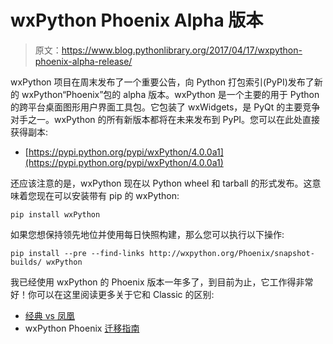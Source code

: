 # wxPython Phoenix Alpha 版本

> 原文：<https://www.blog.pythonlibrary.org/2017/04/17/wxpython-phoenix-alpha-release/>

wxPython 项目在周末发布了一个重要公告，向 Python 打包索引(PyPI)发布了新的 wxPython“Phoenix”包的 alpha 版本。wxPython 是一个主要的用于 Python 的跨平台桌面图形用户界面工具包。它包装了 wxWidgets，是 PyQt 的主要竞争对手之一。wxPython 的所有新版本都将在未来发布到 PyPI。您可以在此处直接获得副本:

*   [https://pypi.python.org/pypi/wxPython/4.0.0a1](https://pypi.python.org/pypi/wxPython/4.0.0a1)

还应该注意的是，wxPython 现在以 Python wheel 和 tarball 的形式发布。这意味着您现在可以安装带有 pip 的 wxPython:

`pip install wxPython`

如果您想保持领先地位并使用每日快照构建，那么您可以执行以下操作:

`pip install --pre --find-links http://wxpython.org/Phoenix/snapshot-builds/ wxPython`

我已经使用 wxPython 的 Phoenix 版本一年多了，到目前为止，它工作得非常好！你可以在这里阅读更多关于它和 Classic 的区别:

*   [经典 vs 凤凰](https://wxpython.org/Phoenix/docs/html/classic_vs_phoenix.html)
*   wxPython Phoenix [迁移指南](https://wxpython.org/Phoenix/docs/html/MigrationGuide.html)